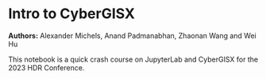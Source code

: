 # Intro to CyberGISX

**Authors:** Alexander Michels, Anand Padmanabhan, Zhaonan Wang and Wei Hu

This notebook is a quick crash course on JupyterLab and CyberGISX for the 2023 HDR Conference.
